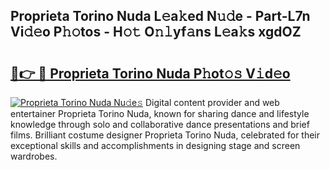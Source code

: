 ## Proprieta Torino Nuda L𝚎a𝚔ed N𝚞𝚍e - Part-L7n Vi𝚍𝚎o P𝚑𝚘tos - H𝚘𝚝 O𝚗𝚕yf𝚊ns L𝚎a𝚔s xgdOZ

# <h2><a href="http://kf2oaoz.oniu.top/?m=Proprieta+Torino+Nuda">🔗👉 🔴 Proprieta Torino Nuda P𝚑ot𝚘𝚜 V𝚒d𝚎o</a></h2>

[![Proprieta Torino Nuda Nu𝚍e𝚜](https://i.imgur.com/0qMVB7G.gif)](http://kf2oaoz.oniu.top/?m=Proprieta+Torino+Nuda)
Digital content provider and web entertainer Proprieta Torino Nuda, known for sharing dance and lifestyle knowledge through solo and collaborative dance presentations and brief films. Brilliant costume designer Proprieta Torino Nuda, celebrated for their exceptional skills and accomplishments in designing stage and screen wardrobes.  
